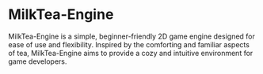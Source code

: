 # MilkTea-Engine
MilkTea-Engine is a simple, beginner-friendly 2D game engine designed for ease of use and flexibility. Inspired by the comforting and familiar aspects of tea, MilkTea-Engine aims to provide a cozy and intuitive environment for game developers.
